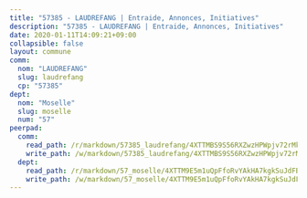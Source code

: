```yaml
---
title: "57385 - LAUDREFANG | Entraide, Annonces, Initiatives"
description: "57385 - LAUDREFANG | Entraide, Annonces, Initiatives"
date: 2020-01-11T14:09:21+09:00
collapsible: false
layout: commune
comm:
  nom: "LAUDREFANG"
  slug: laudrefang
  cp: "57385"
dept:
  nom: "Moselle"
  slug: moselle
  num: "57"
peerpad:
  comm:
    read_path: /r/markdown/57385_laudrefang/4XTTMBS9S56RXZwzHPWpjv72rMkMd9y2J4tWdmnF1ZX1VbXHu
    write_path: /w/markdown/57385_laudrefang/4XTTMBS9S56RXZwzHPWpjv72rMkMd9y2J4tWdmnF1ZX1VbXHu-K3TgTxZ7aY4shmtLmX6UUnhnvHJTRKPCc73tybGT8vVvkrHx8kcBsNu34BZiR5z6MVKN1HtPeiUEwUHsoWU2EENmVUWHmbHQ2uYsAVMQMZgNxCjomueyakinwpE5w64upSrZCytP
  dept:
    read_path: /r/markdown/57_moselle/4XTTM9E5m1uQpFfoRvYAkHA7kgkSuJdFBSCmoLnZ6YvxmqAKj
    write_path: /w/markdown/57_moselle/4XTTM9E5m1uQpFfoRvYAkHA7kgkSuJdFBSCmoLnZ6YvxmqAKj-K3TgTxpsRhjGfb3pJqDaX4rYTLkyLoK3BLA4awBfhTSCoyNhResrhhmfsEF8aKnccedt5XoBzWeRYfKxQxNKv71ETcpGharLRE7rdgTKY3uSaW3Du2dz8v23YEY268mfYmweTFnR
---
```



